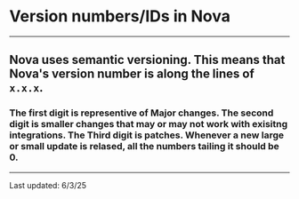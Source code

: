 # Version numbers/IDs in Nova
---
## Nova uses semantic versioning. This means that Nova's version number is along the lines of `x.x.x`.
### The first digit is representive of Major changes. The second digit is smaller changes that may or may not work with exisitng integrations. The Third digit is patches. Whenever a new large or small update is relased, all the numbers tailing it should be 0.
---
Last updated: 6/3/25